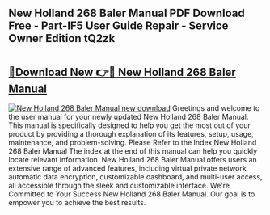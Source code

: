 ## New Holland 268 Baler Manual PDF Download Free - Part-IF5 User Guide Repair - Service Owner Edition tQ2zk

# <h2><a href="http://bc90714.oget.top/?id=New+Holland+268+Baler+Manual">🔗Download New 👉🔴 New Holland 268 Baler Manual</a></h2>

[![New Holland 268 Baler Manual new download](https://i.imgur.com/5g1atiW.png)](http://bc90714.oget.top/?id=New+Holland+268+Baler+Manual)
Greetings and welcome to the user manual for your newly updated New Holland 268 Baler Manual. This manual is specifically designed to help you get the most out of your product by providing a thorough explanation of its features, setup, usage, maintenance, and problem-solving. Please Refer to the Index New Holland 268 Baler Manual The index at the end of this manual can help you quickly locate relevant information. New Holland 268 Baler Manual offers users an extensive range of advanced features, including virtual private network, automatic data encryption, customizable dashboard, and multi-user access, all accessible through the sleek and customizable interface. We're Committed to Your Success New Holland 268 Baler Manual. Our goal is to empower you to achieve the best results.

